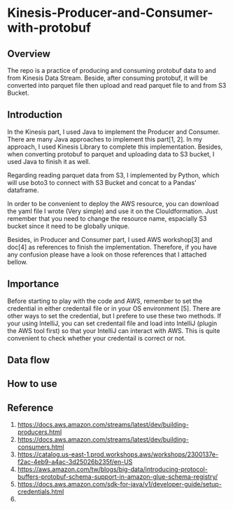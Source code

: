 # Kinesis-Producer-and-Consumer-with-protobuf
## Overview
The repo is a practice of producing and consuming protobuf data to and from Kinesis Data Stream. Beside, after consuming protobuf, it will be converted into parquet file then upload and read parquet file to and from S3 Bucket.

## Introduction
In the Kinesis part, I used Java to implement the Producer and Consumer. There are many Java approaches to implement this part[1, 2]. In my approach, I used Kinesis Library to complete this implementation. Besides, when converting protobuf to parquet and uploading data to S3 bucket, I used Java to finish it as well.

Regarding reading parquet data from S3, I implemented by Python, which will use boto3 to connect with S3 Bucket and concat to a Pandas' dataframe.

In order to be convenient to deploy the AWS resource, you can download the yaml file I wrote (Very simple) and use it on the Clouldformation. Just remember that you need to change the resource name, espacially S3 bucket since it need to be globally unique.

Besides, in Producer and Consumer part, I used AWS workshop[3] and doc[4] as references to finish the implementation. Therefore, if you have any confusion please have a look on those references that I attached bellow.

## Importance
Before starting to play with the code and AWS, remember to set the credential in either credentail file or in your OS environment [5]. There are other ways to set the credential, but I prefere to use these two methods. If your using IntelliJ, you can set credentail file and load into IntelliJ (plugin the AWS tool first) so that your IntelliJ can interact with AWS. This is quite convenient to check whether your credentail is correct or not.

## Data flow


## How to use

## Reference
1. https://docs.aws.amazon.com/streams/latest/dev/building-producers.html
2. https://docs.aws.amazon.com/streams/latest/dev/building-consumers.html
3. https://catalog.us-east-1.prod.workshops.aws/workshops/2300137e-f2ac-4eb9-a4ac-3d25026b235f/en-US
4. https://aws.amazon.com/tw/blogs/big-data/introducing-protocol-buffers-protobuf-schema-support-in-amazon-glue-schema-registry/
5. https://docs.aws.amazon.com/sdk-for-java/v1/developer-guide/setup-credentials.html
6. 
